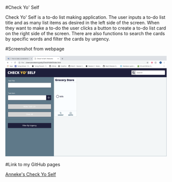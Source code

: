 #Check Yo' Self


Check Yo' Self is a to-do list making application.  The user inputs a to-do list title and as many list items as desired in the left side of the screen.  When they want to make a to-do the user clicks a button to create a to-do list card on the right side of the screen.  There are also functions to search the cards by specific words and filter the cards by urgency.



#Screenshot from webpage

![Anneke's Check Yo Self](images/screenshot.png)


#Link to my GitHub pages

[Anneke's Check Yo Self](https://annekemcgrady.github.io/CheckYoSelf/)